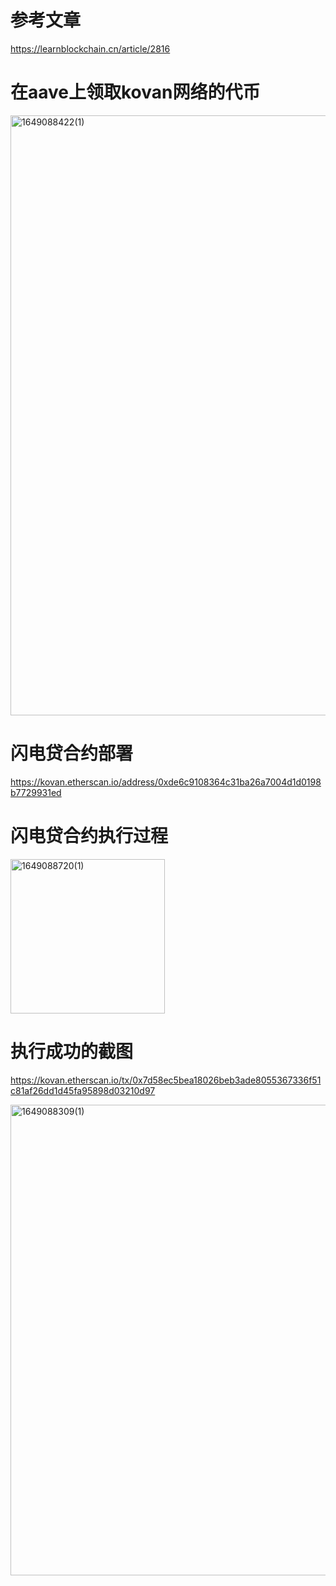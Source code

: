 # 参考文章

https://learnblockchain.cn/article/2816

# 在aave上领取kovan网络的代币
<img width="960" alt="1649088422(1)" src="https://user-images.githubusercontent.com/35557565/161586304-2fb310aa-6456-455c-adf3-397012424d9c.png">


# 闪电贷合约部署

https://kovan.etherscan.io/address/0xde6c9108364c31ba26a7004d1d0198b7729931ed


# 闪电贷合约执行过程

<img width="247" alt="1649088720(1)" src="https://user-images.githubusercontent.com/35557565/161586633-8ab7f46b-eade-4dcc-902e-4cf69444001f.png">


# 执行成功的截图
https://kovan.etherscan.io/tx/0x7d58ec5bea18026beb3ade8055367336f51c81af26dd1d45fa95898d03210d97

<img width="753" alt="1649088309(1)" src="https://user-images.githubusercontent.com/35557565/161585409-9658a358-4faf-4572-b678-9e8195a6d9f2.png">



